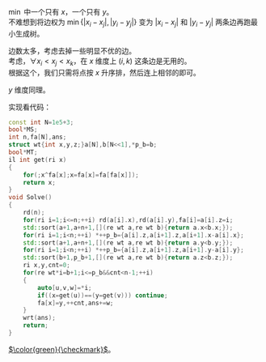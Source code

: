 $\min$ 中一个只有 $x$，一个只有 $y$。  
不难想到将边权为 $\min\{|x_i-x_j|,|y_i-y_j|\}$ 变为 $|x_i-x_j|$ 和 $|y_i-y_j|$ 两条边再跑最小生成树。

边数太多，考虑去掉一些明显不优的边。  
考虑，$\forall x_i<x_j<x_k$，在 $x$ 维度上 $(i,k)$ 这条边是无用的。  
根据这个，我们只需将点按 $x$ 升序排，然后连上相邻的即可。

$y$ 维度同理。

实现看代码：

```cpp
const int N=1e5+3;
bool*MS;
int n,fa[N],ans;
struct wt{int x,y,z;}a[N],b[N<<1],*p_b=b;
bool*MT;
il int get(ri x)
{
	for(;x^fa[x];x=fa[x]=fa[fa[x]]);
	return x;
}
void Solve()
{
	rd(n);
	for(ri i=1;i<=n;++i) rd(a[i].x),rd(a[i].y),fa[i]=a[i].z=i;
	std::sort(a+1,a+n+1,[](re wt a,re wt b){return a.x<b.x;});
	for(ri i=1;i<n;++i) *++p_b={a[i].z,a[i+1].z,a[i+1].x-a[i].x};
	std::sort(a+1,a+n+1,[](re wt a,re wt b){return a.y<b.y;});
	for(ri i=1;i<n;++i) *++p_b={a[i].z,a[i+1].z,a[i+1].y-a[i].y};
	std::sort(b+1,p_b+1,[](re wt a,re wt b){return a.z<b.z;});
	ri x,y,cnt=0;
	for(re wt*i=b+1;i<=p_b&&cnt<n-1;++i)
	{
		auto[u,v,w]=*i;
		if((x=get(u))==(y=get(v))) continue;
		fa[x]=y,++cnt,ans+=w;
	}
	wrt(ans);
	return;
}
```

[$\color{green}{\checkmark}$](https://atcoder.jp/contests/abc065/submissions/41518663)。